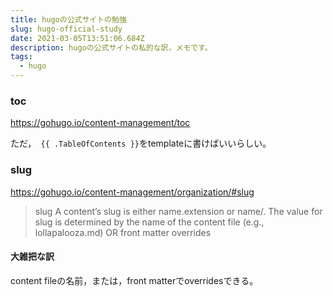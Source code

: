 ```yaml
---
title: hugoの公式サイトの勉強
slug: hugo-official-study
date: 2021-03-05T13:51:06.684Z
description: hugoの公式サイトの私的な訳，メモです。
tags:
  - hugo
---
```

### toc
<https://gohugo.io/content-management/toc>

ただ，` {{ .TableOfContents }}`をtemplateに書けばいいらしい。

### slug
<https://gohugo.io/content-management/organization/#slug>
>slug
A content’s slug is either name.extension or name/. The value for slug is determined by
the name of the content file (e.g., lollapalooza.md) OR
front matter overrides

#### 大雑把な訳


content fileの名前，または，front matterでoverridesできる。
